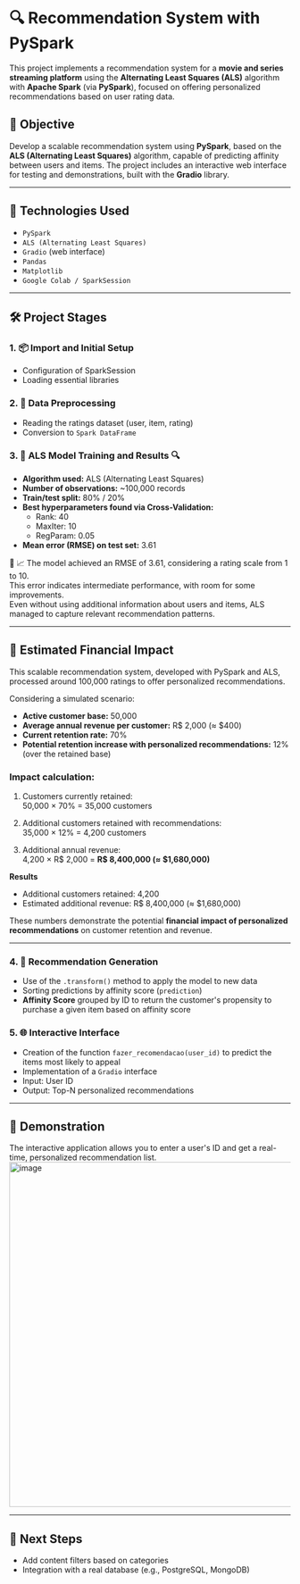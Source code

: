 # 🔍 Recommendation System with PySpark

This project implements a recommendation system for a **movie and series streaming platform** using the **Alternating Least Squares (ALS)** algorithm with **Apache Spark** (via **PySpark**), focused on offering personalized recommendations based on user rating data.

## 📌 Objective

Develop a scalable recommendation system using **PySpark**, based on the **ALS (Alternating Least Squares)** algorithm, capable of predicting affinity between users and items. The project includes an interactive web interface for testing and demonstrations, built with the **Gradio** library.

---

## 🚀 Technologies Used

- `PySpark`  
- `ALS (Alternating Least Squares)`  
- `Gradio` (web interface)  
- `Pandas`  
- `Matplotlib`  
- `Google Colab / SparkSession`  

---

## 🛠️ Project Stages

### 1. 📦 Import and Initial Setup
- Configuration of SparkSession  
- Loading essential libraries  

### 2. 🧼 Data Preprocessing
- Reading the ratings dataset (user, item, rating)  
- Conversion to `Spark DataFrame`  

### 3. 🤖 ALS Model Training and Results 🔍

- **Algorithm used:** ALS (Alternating Least Squares)  
- **Number of observations:** ~100,000 records  
- **Train/test split:** 80% / 20%  
- **Best hyperparameters found via Cross-Validation:**  
  - Rank: 40  
  - MaxIter: 10  
  - RegParam: 0.05  
- **Mean error (RMSE) on test set:** 3.61  

🔧 📈 The model achieved an RMSE of 3.61, considering a rating scale from 1 to 10.  
This error indicates intermediate performance, with room for some improvements.  
Even without using additional information about users and items, ALS managed to capture relevant recommendation patterns.

---

## 💼 Estimated Financial Impact

This scalable recommendation system, developed with PySpark and ALS, processed around 100,000 ratings to offer personalized recommendations.

Considering a simulated scenario:

- **Active customer base:** 50,000  
- **Average annual revenue per customer:** R$ 2,000 (≈ $400)  
- **Current retention rate:** 70%  
- **Potential retention increase with personalized recommendations:** 12% (over the retained base)

### Impact calculation:

1. Customers currently retained:  
   50,000 × 70% = 35,000 customers

2. Additional customers retained with recommendations:  
   35,000 × 12% = 4,200 customers

3. Additional annual revenue:  
   4,200 × R$ 2,000 = **R$ 8,400,000 (≈ $1,680,000)**

**Results**
- Additional customers retained: 4,200  
- Estimated additional revenue: R$ 8,400,000 (≈ $1,680,000)  

These numbers demonstrate the potential **financial impact of personalized recommendations** on customer retention and revenue.

---

### 4. 🎯 Recommendation Generation
- Use of the `.transform()` method to apply the model to new data  
- Sorting predictions by affinity score (`prediction`)  
- **Affinity Score** grouped by ID to return the customer's propensity to purchase a given item based on affinity score  

### 5. 🌐 Interactive Interface
- Creation of the function `fazer_recomendacao(user_id)` to predict the items most likely to appeal  
- Implementation of a `Gradio` interface  
- Input: User ID  
- Output: Top-N personalized recommendations  

---

## 🎥 Demonstration

The interactive application allows you to enter a user's ID and get a real-time, personalized recommendation list.  
<img width="1268" height="618" alt="image" src="https://github.com/user-attachments/assets/39cd2067-dbc9-4d36-8659-e0e2e53723fd" />

---

## 🧠 Next Steps

- Add content filters based on categories  
- Integration with a real database (e.g., PostgreSQL, MongoDB)  

